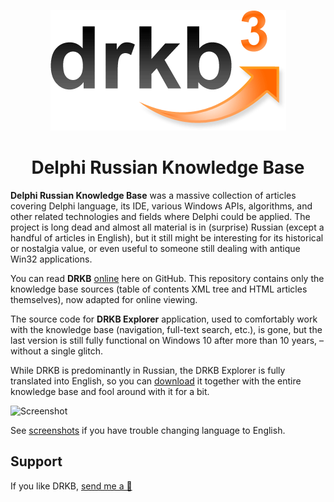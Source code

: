 <p align="center"><img alt="DRKB 3.1" src="/kb/img/splash.png"/></p>
<h1 align="center">Delphi Russian Knowledge Base</h1>

<!--
![DRKB 3.1](/kb/img/splash.png)

Delphi Russian Knowledge Base
=============================
-->

**Delphi Russian Knowledge Base** was a massive collection of articles covering Delphi language, its IDE, various Windows APIs, algorithms, and other related technologies and fields where Delphi could be applied. The project is long dead and almost all material is in (surprise) Russian (except a handful of articles in English), but it still might be interesting for its historical or nostalgia value, or even useful to someone still dealing with antique Win32 applications.

You can read **DRKB** [online](https://quadroid.github.io/drkb/) here on GitHub. This repository contains only the knowledge base sources (table of contents XML tree and HTML articles themselves), now adapted for online viewing.

The source code for **DRKB Explorer** application, used to comfortably work with the knowledge base (navigation, full-text search, etc.), is gone, but the last version is still fully functional on Windows 10 after more than 10 years, – without a single glitch.

While DRKB is predominantly in Russian, the DRKB Explorer is fully translated into English, so you can [download](https://github.com/quadroid/drkb/releases/tag/1.2.2.5) it together with the entire knowledge base and fool around with it for a bit.

![Screenshot](/screenshots/6.png)

See [screenshots](/screenshots) if you have trouble changing language to English.

## Support

If you like DRKB, [send me a 🍩](https://www.buymeacoffee.com/quadroid "Support")
